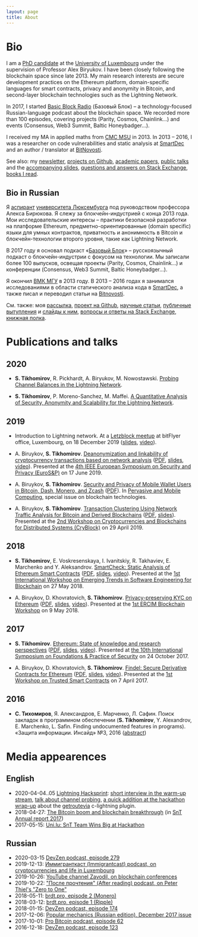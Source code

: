 ```yaml
---
layout: page
title: About
---
```


# Bio

I am a [PhD candidate](https://www.cryptolux.org/index.php/Sergei_Tikhomirov) at the [University of Luxembourg](http://wwwen.uni.lu/) under the supervision of Professor Alex Biryukov. I have been closely following the blockchain space since late 2013. My main research interests are secure development practices on the Ethereum platform, domain-specific languages for smart contracts, privacy and anonymity in Bitcoin, and second-layer blockchain technologies such as the Lightning Network.

In 2017, I started [Basic Block Radio](https://basicblockradio.com/) (Базовый Блок) – a technology-focused Russian-language podcast about the blockchain space. We recorded more than 100 episodes, covering projects (Parity, Cosmos, Chainlink...) and events (Consensus, Web3 Summit, Baltic Honeybadger...).

I received my MA in applied maths from [CMC MSU](https://cs.msu.ru/en) in 2013. In 2013 – 2016, I was a researcher on code vulnerabilities and static analysis at [SmartDec](https://smartdec.net/) and an author / translator at [BitNovosti](http://bitnovosti.com/author/aab5420/).

See also: my [newsletter](https://sergei.substack.com/), [projects on Github](https://github.com/s-tikhomirov), [academic papers](https://scholar.google.lu/citations?hl=en&user=8w9I9uUAAAAJ), [public talks](https://www.youtube.com/channel/UCfo-qSso2IhRvuJj3AUEwBA) and the [accompanying slides](https://www.slideshare.net/SergeiTikhomirov), [questions and answers on Stack Exchange](https://stackexchange.com/users/7581752/sergei-tikhomirov?tab=accounts), [books I read](https://www.goodreads.com/user/show/86128188-sergei-tikhomirov).

## Bio in Russian

Я [аспирант](https://www.cryptolux.org/index.php/Sergei_Tikhomirov) [университета Люксембурга](http://wwwen.uni.lu/) под руководством профессора Алекса Бирюкова. Я слежу за блокчейн-индустрией с конца 2013 года. Мои исследовательские интересы – практики безопасной разработки на платформе Ethereum, предметно-ориентированные (domain specific) языки для умных контрактов, приватность и анонимность в Bitcoin и блокчейн-технологии второго уровня, такие как Lightning Network.

В 2017 году я основал подкаст «[Базовый Блок](https://basicblockradio.com/)» – русскоязычный подкаст о блокчейн-индустрии с фокусом на технологии. Мы записали более 100 выпусков, освещая проекты (Parity, Cosmos, Chainlink...) и конференции (Consensus, Web3 Summit, Baltic Honeybadger...).

Я окончил [ВМК МГУ](https://cs.msu.ru/) в 2013 году. В 2013 – 2016 годах я занимался исследованиями в области статического анализа кода в [SmartDec](https://smartdec.net/), а также писал и переводил статьи на [Bitnovosti](http://bitnovosti.com/author/aab5420/).

См. также: моя [рассылка](https://sergei.substack.com/), [проект на Github](https://github.com/s-tikhomirov), [научные статьи](https://scholar.google.lu/citations?hl=en&user=8w9I9uUAAAAJ), [публичные вытупления](https://www.youtube.com/channel/UCfo-qSso2IhRvuJj3AUEwBA) и [слайды к ним](https://www.slideshare.net/SergeiTikhomirov), [вопросы и ответы на Stack Exchange](https://stackexchange.com/users/7581752/sergei-tikhomirov?tab=accounts), [книжная полка](https://www.goodreads.com/user/show/86128188-sergei-tikhomirov).


# Publications and talks

## 2020

* **S. Tikhomirov**, R. Pickhardt, A. Biryukov, M. Nowostawski. [Probing Channel Balances in the Lightning Network](https://arxiv.org/abs/2004.00333).

* **S. Tikhomirov**, P. Moreno-Sanchez, M. Maffei. [A Quantitative Analysis of Security, Anonymity and Scalability for the Lightning Network](https://eprint.iacr.org/2020/303).

## 2019

* Introduction to Lightning network. At a [Letzblock meetup](https://www.meetup.com/bitFlyerEU/events/266920759/) at bitFlyer office, Luxembourg, on 18 December 2019 ([slides](/assets/Lightning-intro-Tikhomirov.pdf), [video](https://www.youtube.com/watch?v=tiJIDXpHfVI)).

* A. Biruykov, **S. Tikhomirov**. [Deanonymization and linkability of cryptocurrency transactions based on network analysis](http://hdl.handle.net/10993/39724) ([PDF](/assets/papers/deanonymization-and-linkability.pdf), [slides](/assets/papers/deanonymization-and-linkability-slides.pdf), [video](https://www.youtube.com/watch?v=XXO3FBqwwO8)). Presented at the [4th IEEE European Symposium on Security and Privacy (EuroS&P)](https://www.ieee-security.org/TC/EuroSP2019/) on 17 June 2019.

* A. Biruykov, **S. Tikhomirov**. [Security and Privacy of Mobile Wallet Users in Bitcoin, Dash, Monero, and Zcash](http://hdl.handle.net/10993/39729
) ([PDF](/assets/papers/mobile-wallets.pdf)). In [Pervasive and Mobile Computing](https://www.sciencedirect.com/science/article/pii/S1574119218307181), special issue on blockchain technologies.

* A. Biruykov, **S. Tikhomirov**. [Transaction Clustering Using Network Traffic Analysis for Bitcoin and Derived Blockchains](http://hdl.handle.net/10993/39728) ([PDF](/assets/papers/transaction-clustering.pdf), [slides](/assets/papers/transaction-clustering-slides.pdf)). Presented at the [2nd Workshop on Cryptocurrencies and Blockchains for Distributed Systems (CryBlock)](http://www.cryblock.org/) on 29 April 2019.

## 2018
* **S. Tikhomirov**, E. Voskresenskaya, I. Ivanitskiy, R. Takhaviev, E. Marchenko and Y. Aleksandrov. [SmartCheck: Static Analysis of Ethereum Smart Contracts](http://hdl.handle.net/10993/35862) ([PDF](/assets/papers/smartcheck.pdf), [slides](https://www.slideshare.net/SergeiTikhomirov/smartcheck-static-analysis-of-ethereum-smart-contracts), [video](https://www.youtube.com/watch?v=FBMI6VAESWo)). Presented at the [1st International Workshop on Emerging Trends in Software Engineering for Blockchain](http://www.agilegroup.eu/wetseb2018/) on 27 May 2018.

* A. Biruykov, D. Khovratovich, **S. Tikhomirov**. [Privacy-preserving KYC on Ethereum](http://hdl.handle.net/10993/35915) ([PDF](/assets/papers/kyc-blockchain.pdf), [slides](https://www.slideshare.net/SergeiTikhomirov/privacy-preserving-kyc-on-ethereum), [video](https://www.youtube.com/watch?v=-pw_v1DQTyc)). Presented at the [1st ERCIM Blockchain Workshop](https://easychair.org/cfp/ERCIMBlockchain2018) on 9 May 2018.

## 2017
* **S. Tikhomirov**. [Ethereum: State of knowledge and research perspectives](https://hdl.handle.net/10993/32468) ([PDF](/assets/papers/ethereum-sok.pdf), [slides](https://www.slideshare.net/SergeiTikhomirov/ethereum-state-of-knowledge-and-research-perspectives), [video](https://youtu.be/Mvp9Rz4c3MY)). Presented at [the 10th International Symposium on Foundations & Practice of Security](http://fps2017.loria.fr/) on 24 October 2017.

* A. Biruykov, D. Khovratovich, **S. Tikhomirov**. [Findel: Secure Derivative Contracts for Ethereum](https://hdl.handle.net/10993/30975) ([PDF](/assets/papers/findel.pdf), [slides](https://www.slideshare.net/SergeiTikhomirov/findel-secure-derivative-contracts-for-ethereum), [video](https://youtu.be/D4sa9U2HXMQ)). Presented at the [1st Workshop on Trusted Smart Contracts](http://fc17.ifca.ai/wtsc/index.html) on 7 April 2017.

## 2016
* **С. Тихомиров**, Я. Александров, Е. Марченко, Л. Сафин. Поиск закладок в программном обеспечении (**S. Tikhomirov**, Y. Alexandrov, E. Marchenko, L. Safin. Finding undocumented features in programs). «Защита информации. Инсайд» №3, 2016 ([abstract](http://www.inside-zi.ru/pages/3_2016/20.html))

# Media appearences

## English

* 2020-04-04..05 [Lightning Hacksprint](https://wiki.fulmo.org/index.php?title=Lightning_HackSprint): [short interview in the warm-up stream](https://youtu.be/lBsUWishiEs?t=1680), [talk about channel probing](TODO), [a quick addition at the hackathon wrap-up](https://youtu.be/LSVOPb4stfM?t=3091) about the [getroutevia](https://github.com/s-tikhomirov/getroutevia) c-lightning plugin.
* 2018-04-27: [The Bitcoin boom and blockchain breakthrough](/images/bitcoin-boom-snt-report-2017.jpg) (in [SnT](https://wwwen.uni.lu/snt) [Annual report 2017](https://www.uni.lu/content/download/108158/1280308/version/1/file/SNT-Annual-Report-2017-web-interactive.pdf))
* 2017-05-15: [Uni.lu: SnT Team Wins Big at Hackathon](https://wwwen.uni.lu/snt/news_events/snt_team_wins_big_at_hackathon)

## Russian

* 2020-03-15 [DevZen podcast, episode 279](https://devzen.ru/episode-0279/)
* 2019-12-13: [Иммигранткаст (Immigrantcast) podcast, on cryptocurrencies and life in Luxembourg](https://www.spreaker.com/user/immigrantcast/icast-ep-056-sergey-tikhomirov-luxemburg)
* 2019-10-26: [YouTube channel Zavodil, on blockchain conferences](https://www.youtube.com/watch?v=aC3fHp5uQd4)
* 2019-10-22: ["После прочтения" (After reading) podcast, on Peter Thiel's "Zero to One"](https://anchor.fm/afterreadingpodcast/episodes/01-e7tad8)
* 2018-05-11: [brdt.pro, episode 2 (Monero)](https://www.youtube.com/watch?v=ACIPnQfl1Zs)
* 2018-03-12: [brdt.pro, episode 1 (Ripple)](https://www.youtube.com/watch?v=1EbjrADSSwc)
* 2018-01-15: [DevZen podcast, episode 174](http://devzen.ru/episode-0174/)
* 2017-12-06: [Popular mechanics (Russian edition), December 2017 issue](https://www.popmech.ru/technologies/397902-ethereum-platforma-dlya-blokcheyn-sistem-i-eyo-sozdatel-vitalik-buterin/)
* 2017-10-01: [Pro Bitcoin podcast, episode 62](http://podcast.probitcoin.ru/e/%D0%B2%D1%8B%D0%BF%D1%83%D1%81%D0%BA-62%D1%81%D0%BF%D0%B5%D1%86%D0%B3%D0%BE%D1%81%D1%82%D1%8C%D1%81%D0%B5%D1%80%D0%B3%D0%B5%D0%B9/)
* 2016-12-18: [DevZen podcast, episode 123](http://devzen.ru/episode-0123/)
